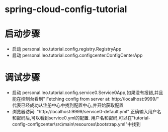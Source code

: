 # spring-cloud-config-tutorial
# 启动步骤

- 启动 personal.leo.tutorial.config.registry.RegistryApp
- 启动 personal.leo.tutorial.config.configcenter.ConfigCenterApp

# 调试步骤
- 启动 personal.leo.tutorial.config.service0.Service0App,如果没有报错,并且能在控制台看到" Fetching config from server at: http://localhost:9999/" 代表已经成功从注册中心中找到配置中心,并开始获取配置
- 浏览器访问: "http://localhost:9999/service0-default.yml" 正确输入用户名和密码后,可以看到service0.yml的配置. 用户名和密码,可以在"tutorial-config-configcenter\src\main\resources\bootstrap.yml"中找到

